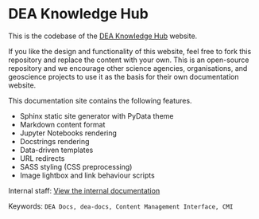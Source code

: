 # DEA Knowledge Hub

This is the codebase of the [DEA Knowledge Hub](https://knowledge.dea.ga.gov.au/) website.

If you like the design and functionality of this website, feel free to fork this repository and replace the content with your own. This is an open-source repository and we encourage other science agencies, organisations, and geoscience projects to use it as the basis for their own documentation website.

This documentation site contains the following features.

* Sphinx static site generator with PyData theme
* Markdown content format
* Jupyter Notebooks rendering
* Docstrings rendering
* Data-driven templates
* URL redirects
* SASS styling (CSS preprocessing)
* Image lightbox and link behaviour scripts

Internal staff: [View the internal documentation](https://docs.dev.dea.ga.gov.au/public_services/dea_knowledge_hub/index.html)

Keywords: `DEA Docs, dea-docs, Content Management Interface, CMI`

